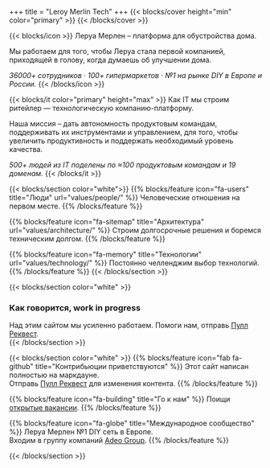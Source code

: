 +++
title = "Leroy Merlin Tech"
+++
{{< blocks/cover height="min" color="primary" >}}
{{< /blocks/cover >}} 

{{< blocks/icon >}}
Леруа Мерлен – платформа для обустройства дома.

Мы работаем для того, чтобы Леруа стала первой компанией, приходящей в голову, когда думаешь об улучшении дома.

*36000+ сотрудников · 100+ гипермаркетов · №1 на рынке DIY в Европе и России.*
{{< /blocks/icon >}}

{{< blocks/it color="primary" height="max" >}}
Как IT мы строим ритейлер — технологическую компанию-платформу.

Наша миссия – дать автономность продуктовым командам, поддерживать их инструментами и управлением, для того, чтобы увеличить продуктивность и поддержать необходимый уровень качества.

*500+ людей из IT поделены по ≈100 продуктовым командам и 19 доменам.*
{{< /blocks/it >}}

{{< blocks/section color="white">}}
{{% blocks/feature icon="fa-users" title="Люди" url="values/people/" %}}
Человеческие отношения на первом месте.
{{% /blocks/feature %}}

{{% blocks/feature icon="fa-sitemap" title="Архитектура" url="values/architecture/" %}}
Строим долгосрочные решения и боремся техническим долгом.
{{% /blocks/feature %}}

{{% blocks/feature icon="fa-memory" title="Технологии" url="values/technology/" %}}
Постоянно челленджим выбор технологий.
{{% /blocks/feature %}}
{{< /blocks/section >}}

{{< blocks/section color="white" >}}
<div class="col">
<h3 class="text-center">Как говорится, work in progress</h3>
<div class="text-center">Над этим сайтом мы усиленно работаем. Помоги нам, отправь <a href="https://github.com/adeo/lmru--tech/pulls">Пулл Реквест</a>.</div>
</div>
{{< /blocks/section >}}

{{< blocks/section color="white" >}}
{{% blocks/feature icon="fab fa-github" title="Контрибьюции приветствуются" %}}
Этот сайт написан полностью на маркдауне. <br /> Отправь [Пулл Реквест](https://github.com/adeo/lmru--tech/pulls) для изменения контента.
{{% /blocks/feature %}}

{{% blocks/feature icon="fa-building" title="Го к нам" %}}
Поищи [открытые вакансии](https://hh.ru/search/vacancy?text=%D0%9B%D0%B5%D1%80%D1%83%D0%B0%20%D0%9C%D0%B5%D1%80%D0%BB%D0%B5%D0%BD&search_field=company_name&specialization=1).
{{% /blocks/feature %}}

{{% blocks/feature icon="fa-globe" title="Международное сообщество" %}}
Леруа Мерлен №1 DIY сеть в Европе.<br />
Входим в группу компаний [Adeo Group](https://www.adeo.com/).
{{% /blocks/feature %}}

{{< /blocks/section >}}
